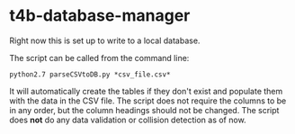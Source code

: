 # t4b-database-manager

Right now this is set up to write to a local database.

The script can be called from the command line:

    python2.7 parseCSVtoDB.py *csv_file.csv*

It will automatically create the tables if they don't exist and populate them with the data in the CSV file. 
The script does not require the columns to be in any order, but the column headings should not be changed. The script does **not** do any data validation or collision detection as of now.
